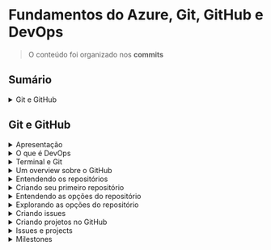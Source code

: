 <h1>Fundamentos do Azure, Git, GitHub e DevOps</h1>

> O conteúdo foi organizado nos **commits**

<!--#region Sumário -->

<h2>Sumário</h2>

<!--#region Git e GitHub -->

<details>
<summary>Git e GitHub</summary>
<br/>

<ul>
    <li><a href="id-01">Apresentação</a></li>
    <li><a href="id-02">O que é DevOps</a></li>
    <li><a href="id-03">Terminal e Git</a></li>
    <li><a href="id-04">Um overview sobre o GitHub</a></li>
    <li><a href="id-05">Entendendo os repositórios</a></li>
    <li><a href="id-06">Criando seu primeiro repositório</a></li>
    <li><a href="id-07">Entendendo as opções do repositório</a></li>
    <li><a href="id-08">Explorando as opções do repostiório</a></li>
    <li><a href="id-09">Criando issues</a></li>
    <li><a href="id-10">Criando projetos no GitHub</a></li>
    <li><a href="id-11">Issues e projects</a></li>
    <li><a href="id-12">Milestones</a></li>
</ul>

</details>

<!--#endregion -->

<!--#endregion -->

<!--#region Git e GitHub -->

<h2>Git e GitHub</h2>

<!--#region Apresentação -->

<details>
<summary id="id-01">Apresentação</summary>
<br/>

O que você vai aprender?
- Git
- Versionamento de Código
- GitHub
- DevOps
- Cloud Computing
- Microsoft Azure

> Deployment de uma aplicação completa, totalmente automatizado

</details>

<!--#endregion -->

<!--#region O que é DevOps -->

<details>
<summary id="id-02">O que é DevOps</summary>
<br/>

**DevOps** (Developer and Operations) é uma cultura

</details>

<!--#endregion -->

<!--#region Terminal e Git -->

<details>
<summary id="id-03">Terminal e Git</summary>
<br/>

Ferramentas:
- https://ohmyposh.dev/
- https://git-scm.com/

> SCM - Source Control Manager

```
git --version
git version 2.44.0.windows.1
```

</details>

<!--#endregion -->

<!--#region Um overview sobre o GitHub -->

<details>
<summary id="id-04">Um overview sobre o GitHub</summary>
<br/>

http://github.com/

https://cli.github.com/

```
gh --version

gh version 2.46.0 (2024-03-20)
https://github.com/cli/cli/releases/tag/v2.46.0
```

</details>

<!--#endregion -->

<!--#region Entendendo os repositórios -->

<details>
<summary id="id-05">Entendendo os repositórios</summary>
<br/>

</details>

<!--#endregion -->

<!--#region Criando seu primeiro repositório -->

<details>
<summary id="id-06">Criando seu primeiro repositório</summary>
<br/>

</details>

<!--#endregion -->

<!--#region Entendendo as opções do repositório -->

<details>
<summary id="id-07">Entendendo as opções do repositório</summary>
<br/>

- Unwatch - Notificações
- Fork - Cópia do Projeto

</details>

<!--#endregion -->

<!--#region Explorando as opções do repositório -->

<details>
<summary id="id-08">Explorando as opções do repositório</summary>
<br/>

- Code
- Issues
- Pull requests
- Actions
- Projects
- Wiki
- Security
- Insights
- Settings

Separar código de tarefas administrativas:
- GitHub
- Asana

Utilizar ferramenta externa para gerenciamento do projeto

</details>

<!--#endregion -->

<!--#region Criando issues -->

<details>
<summary id="id-09">Criando issues</summary>
<br/>

</details>

<!--#endregion -->

<!--#region Criando projetos no GitHub -->

<details>
<summary id="id-10">Criando projetos no GitHub</summary>
<br/>

Repositório N:N Projetos

Board:
- Backlog
- ToDo
- Doing
- QA
- Done

</details>

<!--#endregion -->

<!--#region Issues e projects -->

<details>
<summary id="id-11">Issues e projects</summary>
<br/>

</details>

<!--#endregion -->

<!--#region Milestones -->

<details>
<summary id="id-12">Milestones</summary>
<br/>

</details>

<!--#endregion -->

<!--#endregion -->